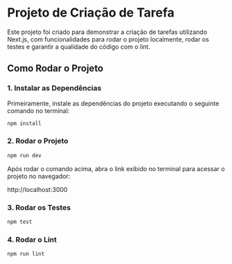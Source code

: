 # Projeto de Criação de Tarefa

Este projeto foi criado para demonstrar a criação de tarefas utilizando Next.js, com funcionalidades para rodar o projeto localmente, rodar os testes e garantir a qualidade do código com o lint.

## Como Rodar o Projeto

### 1. Instalar as Dependências

Primeiramente, instale as dependências do projeto executando o seguinte comando no terminal:

```bash
npm install
```

### 2. Rodar o Projeto

```bash
npm run dev
```

Após rodar o comando acima, abra o link exibido no terminal para acessar o projeto no navegador:

http://localhost:3000

### 3. Rodar os Testes

```bash
npm test
```

### 4. Rodar o Lint

```bash
npm run lint
```
